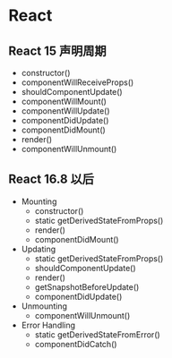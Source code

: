 # React

## React 15 声明周期

- constructor()
- componentWillReceiveProps()
- shouldComponentUpdate()
- componentWillMount()
- componentWillUpdate()
- componentDidUpdate()
- componentDidMount()
- render()
- componentWillUnmount()

## React 16.8 以后

- Mounting
  - constructor()
  - static getDerivedStateFromProps()
  - render()
  - componentDidMount()
- Updating
  - static getDerivedStateFromProps()
  - shouldComponentUpdate()
  - render()
  - getSnapshotBeforeUpdate()
  - componentDidUpdate()
- Unmounting
  - componentWillUnmount()
- Error Handling
  - static getDerivedStateFromError()
  - componentDidCatch()

